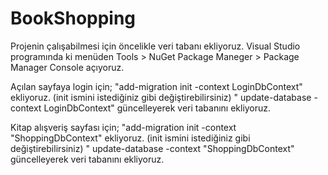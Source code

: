 # BookShopping

Projenin çalışabilmesi için öncelikle veri tabanı ekliyoruz. Visual Studio programında ki menüden Tools > NuGet Package Maneger > Package Manager Console açıyoruz.

Açılan sayfaya login için; "add-migration init -context LoginDbContext" ekliyoruz. (init ismini istediğiniz gibi değiştirebilirsiniz) " update-database -context LoginDbContext" güncelleyerek veri tabanını ekliyoruz.

Kitap alışveriş sayfası  için; "add-migration init -context "ShoppingDbContext" ekliyoruz. (init ismini istediğiniz gibi değiştirebilirsiniz) " update-database -context "ShoppingDbContext" güncelleyerek veri tabanını ekliyoruz.
